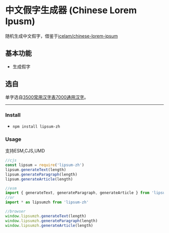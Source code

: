 # 中文假字生成器 (Chinese Lorem Ipusm) 

随机生成中文假字，借鉴于[icelam/chinese-lorem-ipsum](https://github.com/icelam/chinese-lorem-ipsum)

## 基本功能 ##
* 生成假字


## 选自 ##
单字选自[3500常用汉字表7000通用汉字](https://faculty.blcu.edu.cn/xinghb/zh_CN/article/167473/content/1045.htm)。


***


### Install ###
* `npm install lipsum-zh`

### Usage ###
支持ESM,CJS,UMD

```js
//cjs
const lipsum = require('lipsum-zh') 
lipsum.generateText(length)
lipsum.generateParagraph(length)
lipsum.generateArticle(length)

//esm
import { generateText, generateParagraph, generateArticle } from 'lipsum-zh'
//or
import * as lipsumzh from 'lipsum-zh'

//browser
window.lipsumzh.generateText(length)
window.lipsumzh.generateParagraph(length)
window.lipsumzh.generateArticle(length)
```